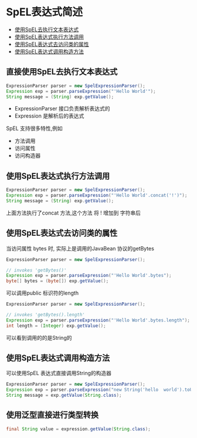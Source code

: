 # SpEL表达式简述

- [使用SpEL去执行文本表达式](#使用SpEL去执行文本表达式)
- [使用SpEL表达式执行方法调用](#使用SpEL表达式执行方法调用)
- [使用SpEL表达式去访问类的属性](#使用SpEL表达式去访问类的属性)
- [使用SpEL表达式调用构造方法](#使用SpEL表达式调用构造方法)

## 直接使用SpEL去执行文本表达式

```java
ExpressionParser parser = new SpelExpressionParser();
Expression exp = parser.parseExpression("'Hello World'");
String message = (String) exp.getValue();
```

- ExpressionParser 接口负责解析表达式的
- Expression 是解析后的表达式

SpEL 支持很多特性,例如

- 方法调用
- 访问属性
- 访问构造器

## 使用SpEL表达式执行方法调用

```java
ExpressionParser parser = new SpelExpressionParser();
Expression exp = parser.parseExpression("'Hello World'.concat('!')");
String message = (String) exp.getValue();
```

上面方法执行了concat 方法,这个方法 将 ! 增加到 字符串后

## 使用SpEL表达式去访问类的属性

当访问属性 bytes 时, 实际上是调用的JavaBean 协议的getBytes

```java
ExpressionParser parser = new SpelExpressionParser();

// invokes 'getBytes()'
Expression exp = parser.parseExpression("'Hello World'.bytes");
byte[] bytes = (byte[]) exp.getValue();
```

可以调用public 标识符的length

```java
ExpressionParser parser = new SpelExpressionParser();

// invokes 'getBytes().length'
Expression exp = parser.parseExpression("'Hello World'.bytes.length");
int length = (Integer) exp.getValue();
```

可以看到调用的的是String的

## 使用SpEL表达式调用构造方法

可以使用SpEL 表达式直接调用String的构造器

```java
ExpressionParser parser = new SpelExpressionParser();
Expression exp = parser.parseExpression("new String('hello  world').toUpperCase()");
String message = exp.getValue(String.class);
```

## 使用泛型直接进行类型转换

```java
final String value = expression.getValue(String.class);
```

